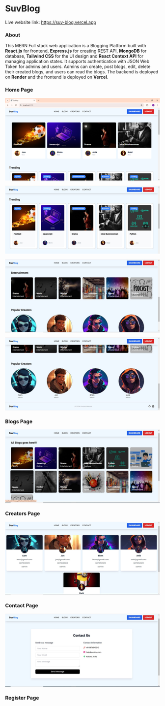 # SuvBlog

Live website link: https://suv-blog.vercel.app


### About

This MERN Full stack web application is a Blogging Platform built with __React.js__ for frontend,
__Express.js__ for creating REST API, __MongoDB__ for database, __Tailwind CSS__ for the UI design and __React Context API__ for managing application states. It supports authentication with JSON Web Token for admins and users. Admins can create, post blogs, edit, delete their created blogs, and users can read the blogs. The backend is deployed on __Render__ and the frontend is deployed on __Vercel__.


### Home Page

![Homepage Screenshot](frontend/public/screenshots/home1.png)

![Homepage Screenshot](frontend/public/screenshots/home2.JPG)

![Homepage Screenshot](frontend/public/screenshots/home3.JPG)

![Homepage Screenshot](frontend/public/screenshots/home4.JPG)


### Blogs Page

![Blogspage Screenshot](frontend/public/screenshots/blogs1.JPG)


### Creators Page

![Homepage Screenshot](frontend/public/screenshots/creators1.JPG)


### Contact Page

![Homepage Screenshot](frontend/public/screenshots/contact.JPG)


### Register Page
